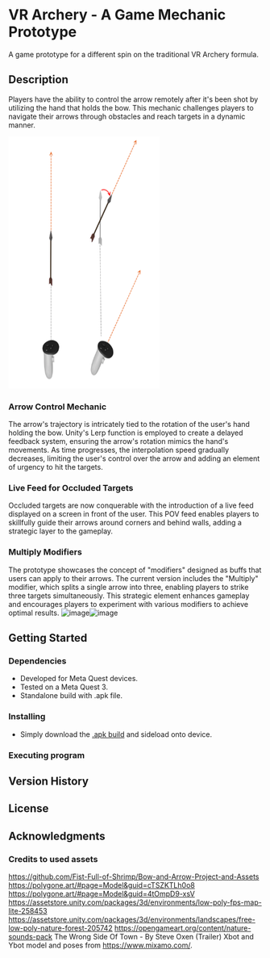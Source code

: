 # VR Archery - A Game Mechanic Prototype

A game prototype for a different spin on the traditional VR Archery formula.

## Description

Players have the ability to control the arrow remotely after it's been shot by utilizing the hand that holds the bow. This mechanic challenges players to navigate their arrows through obstacles and reach targets in a dynamic manner.

<a href="https://github.com/zibodsun/Archery">
    <img src="InfoDiagram.png" alt="diagram" width="300" height="500">
</a>

### Arrow Control Mechanic
The arrow's trajectory is intricately tied to the rotation of the user's hand holding the bow. Unity's Lerp function is employed to create a delayed feedback system, ensuring the arrow's rotation mimics the hand's movements. As time progresses, the interpolation speed gradually decreases, limiting the user's control over the arrow and adding an element of urgency to hit the targets.


### Live Feed for Occluded Targets
Occluded targets are now conquerable with the introduction of a live feed displayed on a screen in front of the user. This POV feed enables players to skillfully guide their arrows around corners and behind walls, adding a strategic layer to the gameplay.


### Multiply Modifiers
The prototype showcases the concept of "modifiers" designed as buffs that users can apply to their arrows. The current version includes the "Multiply" modifier, which splits a single arrow into three, enabling players to strike three targets simultaneously. This strategic element enhances gameplay and encourages players to experiment with various modifiers to achieve optimal results.
![image](https://github.com/zibodsun/Archery/assets/147525423/bf3271f2-0c94-4592-9382-269c79c29094)![image](https://github.com/zibodsun/Archery/assets/147525423/d8c9c4ad-4e1d-4423-b0cc-fbbd3c9e698c)



## Getting Started

### Dependencies

* Developed for Meta Quest devices.
* Tested on a Meta Quest 3.
* Standalone build with .apk file.

### Installing

* Simply download the [.apk build](https://github.com/zibodsun/Archery/releases) and sideload onto device.

### Executing program

## Version History

## License

## Acknowledgments
### Credits to used assets
https://github.com/Fist-Full-of-Shrimp/Bow-and-Arrow-Project-and-Assets
https://polygone.art/#page=Model&guid=cTSZKTLh0o8
https://polygone.art/#page=Model&guid=4tOmpD9-xsV
https://assetstore.unity.com/packages/3d/environments/low-poly-fps-map-lite-258453
https://assetstore.unity.com/packages/3d/environments/landscapes/free-low-poly-nature-forest-205742
https://opengameart.org/content/nature-sounds-pack
The Wrong Side Of Town - By Steve Oxen (Trailer)
Xbot and Ybot model and poses from https://www.mixamo.com/.

